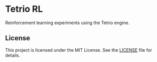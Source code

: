 # Tetrio RL

Reinforcement learning experiments using the Tetrio engine.

## License

This project is licensed under the MIT License. See the [LICENSE](LICENSE) file for details.
